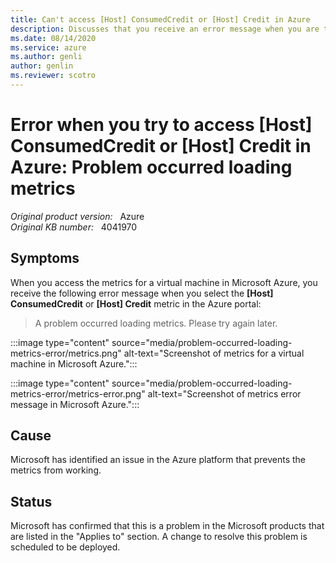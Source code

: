 ```yaml
---
title: Can't access [Host] ConsumedCredit or [Host] Credit in Azure
description: Discusses that you receive an error message when you are trying to access [Host] ConsumedCredit or [Host] Credit in Azure.
ms.date: 08/14/2020
ms.service: azure
ms.author: genli
author: genlin
ms.reviewer: scotro
---
```

# Error when you try to access [Host] ConsumedCredit or [Host] Credit in Azure: Problem occurred loading metrics

_Original product version:_ &nbsp; Azure  
_Original KB number:_ &nbsp; 4041970

## Symptoms

When you access the metrics for a virtual machine in Microsoft Azure, you receive the following error message when you select the **[Host] ConsumedCredit** or **[Host] Credit** metric in the Azure portal:

> A problem occurred loading metrics. Please try again later.

:::image type="content" source="media/problem-occurred-loading-metrics-error/metrics.png" alt-text="Screenshot of metrics for a virtual machine in Microsoft Azure.":::

:::image type="content" source="media/problem-occurred-loading-metrics-error/metrics-error.png" alt-text="Screenshot of metrics error message in Microsoft Azure.":::

## Cause

Microsoft has identified an issue in the Azure platform that prevents the metrics from working.

## Status

Microsoft has confirmed that this is a problem in the Microsoft products that are listed in the "Applies to" section. A change to resolve this problem is scheduled to be deployed.
